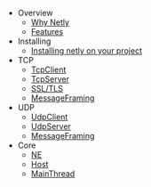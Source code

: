 - Overview
  - [Why Netly](why-netly.md "Why use netly socket library")
  - [Features](features.md "Netly version features")
- Installing
  - [Installing netly on your project](install.md "Install netly on unity application using AssetStore, Install netly using nuget, Install netly from source code")
- TCP
  - [TcpClient](tcp-client.md "Netly tcp client")
  - [TcpServer](tcp-server.md "Netly tcp server")
  - [SSL/TLS](/ "Netly ssl and tls")
  - [MessageFraming](/ "Netly tcp message framing")
- UDP
  - [UdpClient](/ "Netly udp client")
  - [UdpServer](/ "Netly udp server")
  - [MessageFraming](/ "Netly udp message framing")
- Core
  - [NE](ne.md "Netly Encoding")
  - [Host](/ "Netly Host")
  - [MainThread](/ "Netly Main thread") 
